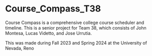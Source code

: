 # Course_Compass_T38
Course Compass is a comprehensive college course scheduler and timeline.
This is a senior project for Team 38, which consists of John Montesa, Lucas Videtto, and Jose Urrutia.

This was made during Fall 2023 and Spring 2024 at the University of Nevada, Reno
